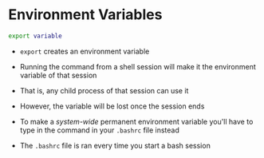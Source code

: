# Environment Variables

```bash
export variable
```

- `export` creates an environment variable

- Running the command from a shell session will make it the environment variable of
that session

- That is, any child process of that session can use it

- However, the variable will be lost once the session ends

- To make a *system-wide* permanent environment variable you'll have to type in
the command in your `.bashrc` file instead

- The `.bashrc` file is ran every time you start a bash session
